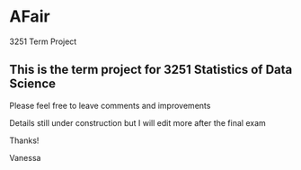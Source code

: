 # AFair
3251 Term Project

## This is the term project for 3251 Statistics of Data Science

Please feel free to leave comments and improvements

Details still under construction but I will edit more after the final exam

Thanks!

Vanessa
